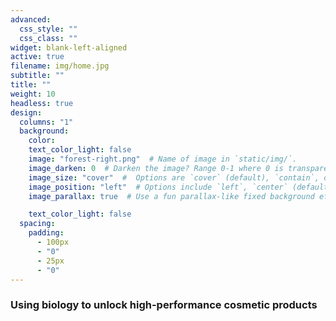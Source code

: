 ```yaml
---
advanced:
  css_style: ""
  css_class: ""
widget: blank-left-aligned
active: true
filename: img/home.jpg
subtitle: ""
title: ""
weight: 10
headless: true
design:
  columns: "1"
  background:
    color: 
    text_color_light: false
    image: "forest-right.png"  # Name of image in `static/img/`.
    image_darken: 0  # Darken the image? Range 0-1 where 0 is transparent and 1 is opaque.
    image_size: "cover"  #  Options are `cover` (default), `contain`, or `actual` size.
    image_position: "left"  # Options include `left`, `center` (default), or `right`.
    image_parallax: true  # Use a fun parallax-like fixed background effect? true/false

    text_color_light: false
  spacing:
    padding:
      - 100px
      - "0"
      - 25px
      - "0"
---
```

<h3>Using biology to unlock high-performance cosmetic products</h3>